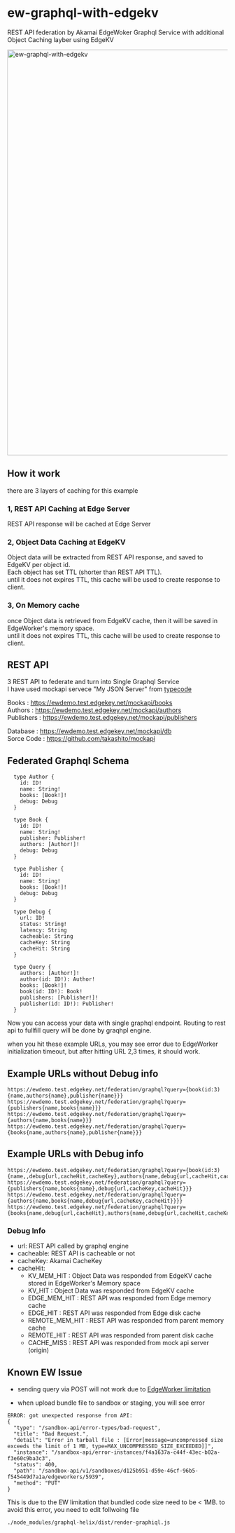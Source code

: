 # ew-graphql-with-edgekv
REST API federation by Akamai EdgeWoker Graphql Service with additional Object Caching layber using EdgeKV

<img width="926" alt="ew-graphql-with-edgekv" src="https://user-images.githubusercontent.com/2292155/123541138-da670300-d77d-11eb-892d-aa45f2bb4692.png">

## How it work

there are 3 layers of caching for this example

### 1, REST API Caching at Edge Server
 REST API response will be cached at Edge Server<br>

### 2, Object Data Caching at EdgeKV
 Object data will be extracted from REST API response, and saved to EdgeKV per object id. <br>
 Each object has set TTL (shorter than REST API TTL).<br>
 until it does not expires TTL, this cache will be used to create response to client.<br>

### 3, On Memory cache
 once Object data is retrieved from EdgeKV cache, then it will be saved in EdgeWorker's memory space.<br>
 until it does not expires TTL, this cache will be used to create response to client.<br>


## REST API
3 REST API to federate and turn into Single Graphql Service <br>
I have used mockapi servece "My JSON Server" from [typecode](https://my-json-server.typicode.com/)

Books : https://ewdemo.test.edgekey.net/mockapi/books <br>
Authors : https://ewdemo.test.edgekey.net/mockapi/authors <br>
Publishers : https://ewdemo.test.edgekey.net/mockapi/publishers <br>

Database : https://ewdemo.test.edgekey.net/mockapi/db <br>
Sorce Code : https://github.com/takashito/mockapi <br>


## Federated Graphql Schema
```
  type Author {
    id: ID!
    name: String!
    books: [Book!]!
    debug: Debug
  }
  
  type Book {
    id: ID!
    name: String!
    publisher: Publisher!
    authors: [Author!]!
    debug: Debug
  }
  
  type Publisher {
    id: ID!
    name: String!
    books: [Book!]!
    debug: Debug
  }

  type Debug {
    url: ID!
    status: String!
    latency: String
    cacheable: String
    cacheKey: String
    cacheHit: String
  }

  type Query {
    authors: [Author!]!
    author(id: ID!): Author!
    books: [Book!]!
    book(id: ID!): Book!
    publishers: [Publisher!]!
    publisher(id: ID!): Publisher!
  }
```

Now you can access your data with single graphql endpoint.
Routing to rest api to fullfill query will be done by graqhpl engine.
<br>

when you hit these example URLs, you may see error due to EdgeWorker initialization timeout, but after hitting URL 2,3 times, it should work. <br>

## Example URLs without Debug info
```
https://ewdemo.test.edgekey.net/federation/graphql?query={book(id:3){name,authors{name},publisher{name}}}
https://ewdemo.test.edgekey.net/federation/graphql?query={publishers{name,books{name}}}
https://ewdemo.test.edgekey.net/federation/graphql?query={authors{name,books{name}}}
https://ewdemo.test.edgekey.net/federation/graphql?query={books{name,authors{name},publisher{name}}}
```

## Example URLs with Debug info
```
https://ewdemo.test.edgekey.net/federation/graphql?query={book(id:3){name,,debug{url,cacheHit,cacheKey},authors{name,debug{url,cacheHit,cacheKey}},publisher{name,debug{url,cacheHit,cacheKey}}}}
https://ewdemo.test.edgekey.net/federation/graphql?query={publishers{name,books{name},debug{url,cacheKey,cacheHit}}}
https://ewdemo.test.edgekey.net/federation/graphql?query={authors{name,books{name,debug{url,cacheKey,cacheHit}}}}
https://ewdemo.test.edgekey.net/federation/graphql?query={books{name,debug{url,cacheHit},authors{name,debug{url,cacheHit,cacheKey}},publisher{name,debug{url,cacheHit}}}}
```

### Debug Info
+ url: REST API called by graphql engine
+ cacheable: REST API is cacheable or not
+ cacheKey: Akamai CacheKey
+ cacheHit: 
  - KV_MEM_HIT : Object Data was responded from EdgeKV cache stored in EdgeWorker's Memory space
  - KV_HIT : Object Data was responded from EdgeKV cache
  - EDGE_MEM_HIT : REST API was responded from Edge memory cache
  - EDGE_HIT : REST API was responded from Edge disk cache
  - REMOTE_MEM_HIT : REST API was responded from parent memory cache
  - REMOTE_HIT : REST API was responded from parent disk cache
  - CACHE_MISS : REST API was responded from mock api server (origin)

## Known EW Issue

- sending query via POST will not work due to [EdgeWorker limitation](https://learn.akamai.com/en-us/webhelp/edgeworkers/edgeworkers-user-guide/GUID-F709406E-2D67-4996-B619-91E90F04EDF2.html)

- when upload bundle file to sandbox or staging, you will see error 
```
ERROR: got unexpected response from API:
{
  "type": "/sandbox-api/error-types/bad-request",
  "title": "Bad Request.",
  "detail": "Error in tarball file : [Error[message=uncompressed size exceeds the limit of 1 MB, type=MAX_UNCOMPRESSED_SIZE_EXCEEDED]]",
  "instance": "/sandbox-api/error-instances/f4a1637a-c44f-43ec-b02a-f3e60c9ba3c3",
  "status": 400,
  "path": "/sandbox-api/v1/sandboxes/d125b951-d59e-46cf-96b5-f545449d7a1a/edgeworkers/5939",
  "method": "PUT"
}
```
This is due to the EW limitation that bundled code size need to be < 1MB.
to avoid this error, you need to edit follwoing file

```
./node_modules/graphql-helix/dist/render-graphiql.js
